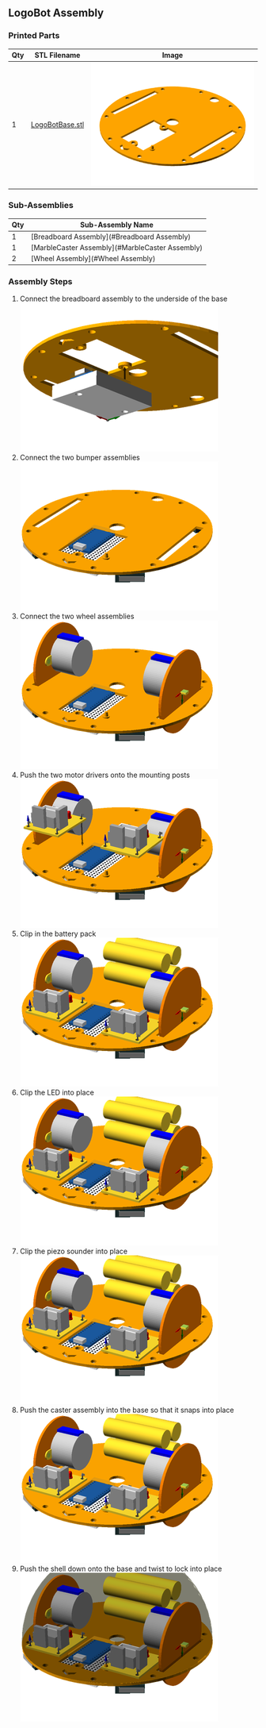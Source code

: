 ## LogoBot Assembly

### Printed Parts

 Qty | STL Filename | Image
 --- | --- | ---
  1  | [LogoBotBase.stl](../stl/LogoBotBase.stl) | ![](../images/LogoBotBase_STL.png)

### Sub-Assemblies

Qty | Sub-Assembly Name
--- | ---
  1 | [Breadboard Assembly](#Breadboard Assembly)
  1 | [MarbleCaster Assembly](#MarbleCaster Assembly)
  2 | [Wheel Assembly](#Wheel Assembly)

### Assembly Steps

1. Connect the breadboard assembly to the underside of the base
![](../images/LogoBotAssembly_Step1.png)
2. Connect the two bumper assemblies
![](../images/LogoBotAssembly_Step2.png)
3. Connect the two wheel assemblies
![](../images/LogoBotAssembly_Step3.png)
4. Push the two motor drivers onto the mounting posts
![](../images/LogoBotAssembly_Step4.png)
5. Clip in the battery pack
![](../images/LogoBotAssembly_Step5.png)
6. Clip the LED into place
![](../images/LogoBotAssembly_Step6.png)
7. Clip the piezo sounder into place
![](../images/LogoBotAssembly_Step7.png)
8. Push the caster assembly into the base so that it snaps into place
![](../images/LogoBotAssembly_Step8.png)
9. Push the shell down onto the base and twist to lock into place
![](../images/LogoBotAssembly_Step9.png)

